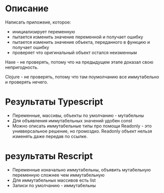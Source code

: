 # Описание
Написать приложеие, которое:
- инициализирует переменную
- пытается изменить значение переменной и получает ошибку
- пытается изменить значение объекта, переданного в функцию и получает ошибку
- проверяет что оригинальный объект остался неизменным

Haxe - не проверять, потому что на предыдущем этапе доказал свою непригодность.

Clojure - не проверять, потому что там поумолчанию все иммутабельно и проверять нечего.


# Результаты Typescript
- Переменные, массивы, объекты по умолчанию - мутабельны
- Для объявления иммутабельных значений удобен const
- Можно описать иммутабельные типы про помощи Readonly - это унивверсальное решение, но громоздко. Readonly объект нельзя изменять даже передав по ссылке.

# результаты Rescript
- Переменные изначально иммутабельны, объявить мутабельную переменную сложнее чем иммутабельную
- Для иммутабельных массивов есть list
- Записи по умолчанию - иммутабельны